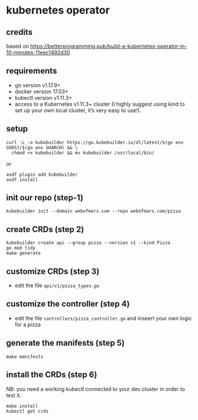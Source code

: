 # kubernetes operator

## credits

based on <https://betterprogramming.pub/build-a-kubernetes-operator-in-10-minutes-11eec1492d30>

## requirements

* go version v1.17.9+
* docker version 17.03+
* kubectl version v1.11.3+
* access to a Kubernetes v1.11.3+ cluster (I highly suggest using kind to set up your own local cluster, it’s very easy to use!).

## setup

```console
curl -L -o kubebuilder https://go.kubebuilder.io/dl/latest/$(go env GOOS)/$(go env GOARCH) && \
  chmod +x kubebuilder && mv kubebuilder /usr/local/bin/
```

or

```console
asdf plugin add kubebuilder
asdf install
```

## init our repo (step-1)

```console
kubebuilder init --domain webofmars.com --repo webofmars.com/pizza
```

## create CRDs (step 2)

```console
kubebuilder create api --group pizza --version v1 --kind Pizza
go mod tidy
make generate
```

## customize CRDs (step 3)

* edit the file `api/v1/pizza_types.go`

## customize the controller (step 4)

* edit the file `controllers/pizza_controller.go` and inseert your own logic for a pizza

## generate the manifests (step 5)

```console
make manifests
```

## install the CRDs (step 6)

NB: you need a working kubectl connected to your dev cluster in order to test it.

```console
make install
kubectl get crds
```
